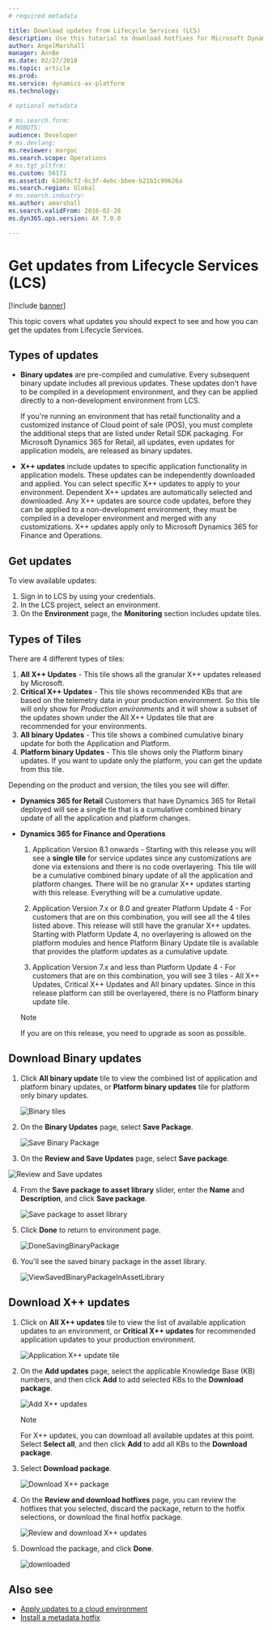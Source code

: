 ```yaml
---
# required metadata

title: Download updates from Lifecycle Services (LCS)
description: Use this tutorial to download hotfixes for Microsoft Dynamics 365 for Finance and Operations, from Lifecycle Services (LCS).
author: AngelMarshall
manager: AnnBe
ms.date: 02/27/2018
ms.topic: article
ms.prod: 
ms.service: dynamics-ax-platform
ms.technology: 

# optional metadata

# ms.search.form: 
# ROBOTS: 
audience: Developer
# ms.devlang: 
ms.reviewer: margoc
ms.search.scope: Operations
# ms.tgt_pltfrm: 
ms.custom: 56171
ms.assetid: 61069cf2-6c3f-4ebc-bbee-b21b1c99626a
ms.search.region: Global
# ms.search.industry: 
ms.author: amarshall
ms.search.validFrom: 2016-02-28
ms.dyn365.ops.version: AX 7.0.0

---
```


# Get updates from Lifecycle Services (LCS)

[!include [banner](../includes/banner.md)]

This topic covers what updates you should expect to see and how you can get the updates from Lifecycle Services.

## Types of updates

- **Binary updates** are pre-compiled and cumulative. Every subsequent binary update includes all previous updates. These updates don't have to be compiled in a development environment, and they can be applied directly to a non-development environment from LCS.
        
    If you're running an environment that has retail functionality and a customized instance of Cloud point of sale (POS), you must complete the additional steps that are listed under Retail SDK packaging. For Microsoft Dynamics 365 for Retail, all updates, even updates for application models, are released as binary updates.    

- **X++ updates** include updates to specific application functionality in application models. These updates can be independently downloaded and applied. You can select specific X++ updates to apply to your environment.  Dependent X++ updates are automatically selected and downloaded.  Any X++ updates are source code updates, before they can be applied to a non-development environment, they must be compiled in a developer environment and merged with any customizations. X++ updates apply only to Microsoft Dynamics 365 for Finance and Operations.   

## Get updates

To view available updates:
1. Sign in to LCS by using your credentials.
2. In the LCS project, select an environment.
3. On the **Environment** page, the **Monitoring** section includes update tiles. 

## Types of Tiles

There are 4 different types of tiles: 
1. **All X++ Updates** - This tile shows all the granular X++ updates released by Microsoft. 
2. **Critical X++ Updates** - This tile shows recommended KBs that are based on the telemetry data in your production environment. So this tile will only show for *Production environments* and it will show a subset of the updates shown under the All X++ Updates tile that are recommended for your environments. 
3. **All binary Updates** - This tile shows a combined cumulative binary update for both the Application and Platform.
4. **Platform binary Updates** - This tile shows only the Platform binary updates. If you want to update only the platform, you can get the update from this tile. 

Depending on the product and version, the tiles you see will differ.

- **Dynamics 365 for Retail**
Customers that have Dynamics 365 for Retail deployed will see a single tle that is a cumulative combined binary update of all the application and platform changes. 

- **Dynamics 365 for Finance and Operations** 
   1. Application Version 8.1 onwards - Starting with this release you will see a **single tile** for service updates since any customizations are done via extensions and there is no code overlayering. This tile will be a cumulative combined binary update of all the application and platform changes. There will be no granular X++ updates starting with this release. Everything will be a cumulative update. 
 
   2. Application Version 7.x or 8.0 and greater Platform Update 4 - For customers that are on this combination, you will see all the 4 tiles listed above. This release will still have the granular X++ updates. Starting with Platform Update 4, no overlayering is allowed on the platform modules and hence Platform Binary Update tile is available that provides the platform updates as a cumulative update. 

  3. Application Version 7.x and less than Platform Update 4 - For customers that are on this combination, you will see 3 tiles - All X++ Updates, Critical X++ Updates and All binary updates. Since in this release platform can still be overlayered, there is no Platform binary update tile. 
  > [!NOTE]
    > If you are on this release, you need to upgrade as soon as possible. 
   
## Download Binary updates

1. Click **All binary update** tile to view the combined list of application and platform binary updates, or **Platform binary updates** tile for platform only binary updates. 

   ![Binary tiles](./media/BinaryUpdateTiles.jpg)

2. On the **Binary Updates** page, select **Save Package**.

   ![Save Binary Package](./media/ReviewAndSaveBinaryPackage.jpg)

3. On the **Review and Save Updates** page, select **Save package**.

![Review and Save updates](./media/ReviewBinaryPackage.jpg)

4. From the **Save package to asset library** slider, enter the **Name** and **Description**, and click **Save package**.

   ![Save package to asset library](./media/SaveBinaryPackage.jpg)

5. Click **Done** to return to environment page.

   ![DoneSavingBinaryPackage](./media/DoneSavingBinaryPackage.jpg)
 
6. You'll see the saved binary package in the asset library. 

   ![ViewSavedBinaryPackageInAssetLibrary](./media/ViewSavedBinaryPackageInAssetLibrary.jpg)

## Download X++ updates

1. Click on **All X++ updates** tile to view the list of available application updates to an environment, or **Critical X++ updates** for recommended application updates to your production environment. 

   ![Application X++ update tile](./media/X++UpdateTiles.jpg)   
  
2. On the **Add updates** page, select the applicable Knowledge Base (KB) numbers, and then click **Add** to add selected KBs to the **Download package**.

    ![Add X++ updates](./media/AddX++Updates.jpg)

    > [!NOTE]
    > For X++ updates, you can download all available updates at this point. Select **Select all**, and then click **Add** to add all KBs to  the **Download package**.

3. Select **Download package**.

    ![Download X++ package](./media/DownloadX++UpdatePackage.jpg)

4. On the **Review and download hotfixes** page, you can review the hotfixes that you selected, discard the package, return to the hotfix selections, or download the final hotfix package.

    ![Review and download X++ updates](media/ReviewAndDownloadX++Package.jpg)
    
5. Download the package, and click **Done**.
    
    ![downloaded](media/X++UpdatesDownloadBegin.jpg)


## Also see
- [Apply updates to a cloud environment](../deployment/apply-deployable-package-system.md)
- [Install a metadata hotfix](./install-metadata-hotfix-package.md) 
